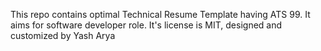 This repo contains optimal Technical Resume Template having ATS 99. It aims for software developer role.
It's license is MIT, designed and customized by Yash Arya
